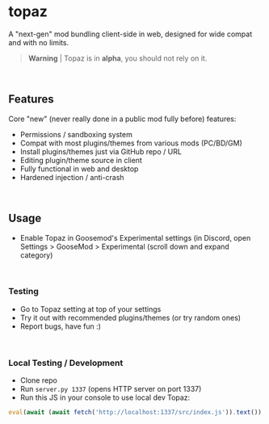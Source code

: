 # topaz
A "next-gen" mod bundling client-side in web, designed for wide compat and with no limits.

> **Warning** |
> Topaz is in **alpha**, you should not rely on it.

<br>

## Features
Core "new" (never really done in a public mod fully before) features:
- Permissions / sandboxing system
- Compat with most plugins/themes from various mods (PC/BD/GM)
- Install plugins/themes just via GitHub repo / URL
- Editing plugin/theme source in client
- Fully functional in web and desktop
- Hardened injection / anti-crash

<br>

## Usage
- Enable Topaz in Goosemod's Experimental settings (in Discord, open Settings > GooseMod > Experimental (scroll down and expand category)

<br>

### Testing

- Go to Topaz setting at top of your settings
- Try it out with recommended plugins/themes (or try random ones)
- Report bugs, have fun :)

<br>

### Local Testing / Development
- Clone repo
- Run `server.py 1337` (opens HTTP server on port 1337)
- Run this JS in your console to use local dev Topaz:
```js
eval(await (await fetch('http://localhost:1337/src/index.js')).text())
```